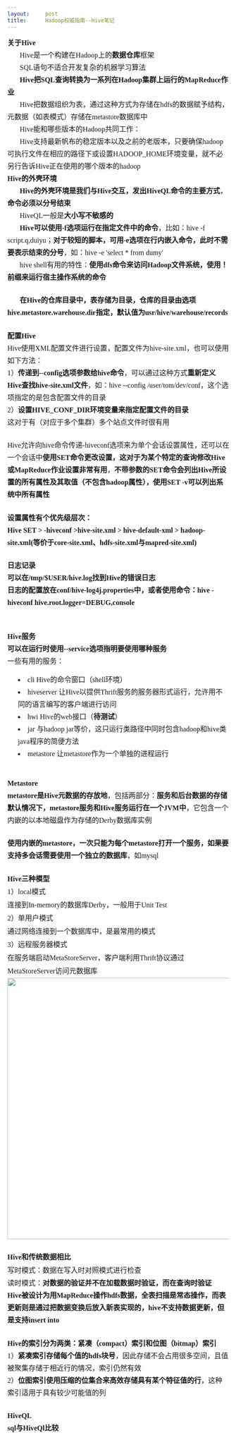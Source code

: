 ```yaml
---
layout:     post
title:      Hadoop权威指南--Hive笔记
---
```

<div id="article_content" class="article_content clearfix csdn-tracking-statistics" data-pid="blog" data-mod="popu_307" data-dsm="post">
								            <link rel="stylesheet" href="https://csdnimg.cn/release/phoenix/template/css/ck_htmledit_views-f76675cdea.css">
						<div class="htmledit_views" id="content_views">
                
<div style="line-height:1.75;font-size:14px;"><span style="font-size:16px;font-family:SimSun, STSong;"><strong>关于Hive</strong></span></div>
<div style="text-indent:28px;line-height:1.75;font-size:14px;">
<span style="font-size:16px;font-family:SimSun, STSong;">Hive是一个构建在Hadoop上的</span><span style="font-size:16px;font-family:SimSun, STSong;"><strong>数据仓库</strong></span><span style="font-size:16px;font-family:SimSun, STSong;">框架</span></div>
<div style="text-indent:28px;line-height:1.75;font-size:14px;">
<span style="font-size:16px;font-family:SimSun, STSong;">SQL语句不适合开发复杂的机器学习算法</span></div>
<div style="text-indent:28px;line-height:1.75;font-size:14px;">
<span style="font-size:16px;font-family:SimSun, STSong;"><strong>Hive把SQL查询转换为一系列在Hadoop集群上运行的MapReduce作业</strong></span></div>
<div style="text-indent:28px;line-height:1.75;font-size:14px;">
<span style="font-size:16px;font-family:SimSun, STSong;">Hive把数据组织为表，通过这种方式为存储在hdfs的数据赋予结构，元数据（如表模式）存储在metastore数据库中</span></div>
<div style="text-indent:28px;line-height:1.75;font-size:14px;">
<span style="font-size:16px;font-family:SimSun, STSong;">Hive能和哪些版本的Hadoop共同工作：</span></div>
<div style="text-indent:28px;line-height:1.75;font-size:14px;">
<span style="font-size:16px;font-family:SimSun, STSong;">Hive支持最新帆布的稳定版本以及之前的老版本，只要确保hadoop可执行文件在相应的路径下或设置HADOOP_HOME环境变量，就不必另行告诉Hive正在使用的哪个版本的hadoop</span></div>
<div style="line-height:1.75;font-size:14px;"><span style="font-size:16px;font-family:SimSun, STSong;"><strong>Hive的外壳环境</strong></span></div>
<div style="text-indent:28px;line-height:1.75;font-size:14px;">
<span style="font-size:16px;font-family:SimSun, STSong;"><strong>Hive的外壳环境是我们与Hive交互，发出HiveQL命令的主要方式</strong></span><span style="font-size:16px;font-family:SimSun, STSong;">，</span><span style="font-size:16px;font-family:SimSun, STSong;"><strong>命令必须以分号结束</strong></span></div>
<div style="text-indent:28px;line-height:1.75;font-size:14px;">
<span style="font-size:16px;font-family:SimSun, STSong;">HiveQL一般是</span><span style="font-size:16px;font-family:SimSun, STSong;"><strong>大小写不敏感的</strong></span></div>
<div style="text-indent:28px;line-height:1.75;font-size:14px;">
<span style="font-size:16px;font-family:SimSun, STSong;"><strong>Hive可以使用-f选项运行在指定文件中的命令</strong></span><span style="font-size:16px;font-family:SimSun, STSong;">，比如：hive -f script.q,duiyu；</span><span style="font-size:16px;font-family:SimSun, STSong;"><strong>对于较短的脚本，可用-e选项在行内嵌入命令，此时不需要表示结束的分号</strong></span><span style="font-size:16px;font-family:SimSun, STSong;">，如：hive
 -e 'select * from dumy'</span></div>
<div style="text-indent:28px;line-height:1.75;font-size:14px;">
<span style="font-size:16px;font-family:SimSun, STSong;">hive shell有用的特性：</span><span style="font-size:16px;font-family:SimSun, STSong;"><strong>使用dfs命令来访问Hadoop文件系统，使用！前缀来运行宿主操作系统的命令</strong></span></div>
<div style="line-height:1.75;font-size:14px;"><br></div>
<div style="text-indent:28px;line-height:1.75;font-size:14px;">
<span style="font-size:16px;font-family:SimSun, STSong;"><strong>在Hive的仓库目录中，表存储为目录，仓库的目录由选项hive.metastore.warehouse.dir指定，默认值为usr/hive/warehouse/records</strong></span></div>
<div style="line-height:1.75;font-size:14px;"><br></div>
<div style="line-height:1.75;font-size:14px;"><span style="font-size:16px;font-family:SimSun, STSong;"><strong>配置Hive</strong></span></div>
<div style="line-height:1.75;font-size:14px;"><span style="font-size:16px;font-family:SimSun, STSong;">Hive使用XML配置文件进行设置，配置文件为hive-site.xml，也可以使用如下方法：</span></div>
<div style="line-height:1.75;font-size:14px;"><span style="font-size:16px;font-family:SimSun, STSong;">1）</span><span style="font-size:16px;font-family:SimSun, STSong;"><strong>传递到--config选项参数给hive命令</strong></span><span style="font-size:16px;font-family:SimSun, STSong;">，可以通过这种方式</span><span style="font-size:16px;font-family:SimSun, STSong;"><strong>重新定义Hive查找hive-site.xml文件</strong></span><span style="font-size:16px;font-family:SimSun, STSong;">，如：hive
 --config /user/tom/dev/conf，这个选项指定的是包含配置文件的目录</span></div>
<div style="line-height:1.75;font-size:14px;"><span style="font-size:16px;font-family:SimSun, STSong;">2）</span><span style="font-size:16px;font-family:SimSun, STSong;"><strong>设置HIVE_CONF_DIR环境变量来指定配置文件的目录</strong></span></div>
<div style="line-height:1.75;font-size:14px;"><span style="font-size:16px;font-family:SimSun, STSong;">这对于有（对应于多个集群）多个站点文件时很有用</span></div>
<div style="line-height:1.75;font-size:14px;"><br></div>
<div style="line-height:1.75;font-size:14px;"><span style="font-size:16px;font-family:SimSun, STSong;">Hive允许向hive命令传递-hiveconf选项来为单个会话设置属性，还可以在一个会话中</span><span style="font-size:16px;font-family:SimSun, STSong;"><strong>使用SET命令更改设置，这对于为某个特定的查询修改Hive或MapReduce作业设置非常有用</strong></span><span style="font-size:16px;font-family:SimSun, STSong;">，</span><span style="font-size:16px;font-family:SimSun, STSong;"><strong>不带参数的SET命令会列出Hive所设置的所有属性及其取值（不包含hadoop属性），使用SET
 -v可以列出系统中所有属性</strong></span></div>
<div style="line-height:1.75;font-size:14px;"><br></div>
<div style="line-height:1.75;font-size:14px;"><span style="font-size:16px;font-family:SimSun, STSong;"><strong>设置属性有个优先级层次：</strong></span></div>
<div style="line-height:1.75;font-size:14px;"><span style="font-size:16px;font-family:SimSun, STSong;"><strong>Hive SET &gt; -hiveconf &gt;hive-site.xml &gt; hive-default-xml &gt; hadoop-site.xml(等价于core-site.xml、hdfs-site.xml与mapred-site.xml)</strong></span></div>
<div style="line-height:1.75;font-size:14px;"><br></div>
<div style="line-height:1.75;font-size:14px;"><span style="font-size:16px;font-family:SimSun, STSong;"><strong>日志记录</strong></span></div>
<div style="line-height:1.75;font-size:14px;"><span style="font-size:16px;font-family:SimSun, STSong;"><strong>可以在/tmp/$USER/hive.log找到Hive的错误日志</strong></span></div>
<div style="line-height:1.75;font-size:14px;"><span style="font-size:16px;font-family:SimSun, STSong;"><strong>日志的配置放在conf/hive-log4j.properties中，或者使用命令：hive -hiveconf hive.root.logger=DEBUG,console</strong></span></div>
<div style="line-height:1.75;font-size:14px;"><br></div>
<div style="line-height:1.75;font-size:14px;"><br></div>
<div style="line-height:1.75;font-size:14px;"><span style="font-size:16px;font-family:SimSun, STSong;"><strong>Hive服务</strong></span></div>
<div style="line-height:1.75;font-size:14px;"><span style="font-size:16px;font-family:SimSun, STSong;"><strong>可以在运行时使用--service选项指明要使用哪种服务</strong></span></div>
<div style="line-height:1.75;font-size:14px;"><span style="font-size:16px;font-family:SimSun, STSong;">一些有用的服务：</span></div>
<ul><li style="text-align:left;line-height:1.75;font-size:16px;list-style-position:inside;list-style-type:disc;font-family:SimSun, STSong;">
cli Hive的命令窗口（shell环境）</li><li style="text-align:left;line-height:1.75;font-size:16px;list-style-position:inside;list-style-type:disc;font-family:SimSun, STSong;">
hiveserver 让Hive以提供Thrift服务的服务器形式运行，允许用不同的语言编写的客户端进行访问</li><li style="text-align:left;line-height:1.75;font-size:16px;list-style-position:inside;list-style-type:disc;font-family:SimSun, STSong;">
hwi Hive的web接口（<span style="font-weight:bold;">待测试</span>）</li><li style="text-align:left;line-height:1.75;font-size:16px;list-style-position:inside;list-style-type:disc;font-family:SimSun, STSong;">
jar 与hadoop jar等价，这只运行类路径中同时包含hadoop和hive类java程序的简便方法</li><li style="text-align:left;line-height:1.75;font-size:16px;list-style-position:inside;list-style-type:disc;font-family:SimSun, STSong;">
metastore 让metastore作为一个单独的进程运行</li></ul><div style="line-height:1.75;font-size:14px;"><br></div>
<div style="line-height:1.75;font-size:14px;"><span style="font-size:16px;font-family:SimSun, STSong;"><strong>Metastore</strong></span></div>
<div style="line-height:1.75;font-size:14px;"><span style="font-size:16px;font-family:SimSun, STSong;"><strong>metastore是Hive元数据的存放地</strong></span><span style="font-size:16px;font-family:SimSun, STSong;">，包括两部分：</span><span style="font-size:16px;font-family:SimSun, STSong;"><strong>服务和后台数据的存储</strong></span></div>
<div style="line-height:1.75;font-size:14px;"><span style="font-size:16px;font-family:SimSun, STSong;"><strong>默认情况下，metastore服务和Hive服务运行在一个JVM中</strong></span><span style="font-size:16px;font-family:SimSun, STSong;">，它包含一个内嵌的以本地磁盘作为存储的Derby数据库实例</span></div>
<div style="line-height:1.75;font-size:14px;"><br></div>
<div style="line-height:1.75;font-size:14px;"><span style="font-size:16px;font-family:SimSun, STSong;"><strong>使用内嵌的metastore，一次只能为每个metastore打开一个服务，如果要支持多会话需要使用一个独立的数据库</strong></span><span style="font-size:16px;font-family:SimSun, STSong;">，如mysql</span></div>
<div style="line-height:1.75;font-size:14px;"><br></div>
<div style="line-height:1.75;font-size:14px;"><span style="font-size:16px;font-family:SimSun, STSong;"><strong>Hive三种模型</strong></span></div>
<div style="line-height:1.875;font-size:14px;"><span style="font-size:16px;font-family:SimSun, STSong;">1）local模式</span></div>
<div style="line-height:1.875;font-size:14px;"><span style="font-size:16px;font-family:SimSun, STSong;">连接到In-memory的数据库Derby，一般用于Unit Test</span></div>
<div style="line-height:1.875;font-size:14px;"><span style="font-size:16px;font-family:SimSun, STSong;">2）单用户模式</span></div>
<div style="line-height:1.875;font-size:14px;"><span style="font-size:16px;font-family:SimSun, STSong;">通过网络连接到一个数据库中，是最常用的模式</span></div>
<div style="line-height:1.875;font-size:14px;"><span style="font-size:16px;font-family:SimSun, STSong;">3）远程服务器模式</span></div>
<div style="line-height:1.875;font-size:14px;"><span style="font-size:16px;font-family:SimSun, STSong;">在服务端启动MetaStoreServer，客户端利用Thrift协议通过MetaStoreServer访问元数据库</span></div>
<div><img src="http://note.youdao.com/yws/res/2426/WEBRESOURCE668ce149b840cf10186f44cb64bb1b09" alt="" style="width:593.393px;"></div>
<div style="line-height:1.875;font-size:14px;"><br></div>
<div style="line-height:1.875;font-size:14px;"><span style="font-size:16px;font-family:SimSun, STSong;"><strong>Hive和传统数据相比</strong></span></div>
<div style="line-height:1.875;font-size:14px;"><span style="font-size:16px;font-family:SimSun, STSong;">写时模式：数据在写入时对照模式进行检查</span></div>
<div style="line-height:1.75;font-size:14px;"><span style="font-size:16px;font-family:SimSun, STSong;">读时模式：</span><span style="font-size:16px;font-family:SimSun, STSong;"><strong>对数据的验证并不在加载数据时验证，而在查询时验证</strong></span></div>
<div style="line-height:1.75;font-size:14px;"><span style="font-size:16px;font-family:SimSun, STSong;"><strong>Hive被设计为用MapReduce操作hdfs数据，全表扫描是常态操作，而表更新则是通过把数据变换后放入新表实现的，hive不支持数据更新，但是支持insert into</strong></span></div>
<div style="line-height:1.75;font-size:14px;"><br></div>
<div style="line-height:1.75;font-size:14px;"><span style="font-size:16px;font-family:SimSun, STSong;"><strong>Hive的索引分为两类：紧凑（compact）索引和位图（bitmap）索引</strong></span></div>
<div style="line-height:1.75;font-size:14px;"><span style="font-size:16px;font-family:SimSun, STSong;">1）</span><span style="font-size:16px;font-family:SimSun, STSong;"><strong>紧凑索引存储每个值的hdfs块号</strong></span><span style="font-size:16px;font-family:SimSun, STSong;">，因此存储不会占用很多空间，且值被聚集存储于相近行的情况，索引仍然有效</span></div>
<div style="line-height:1.75;font-size:14px;"><span style="font-size:16px;font-family:SimSun, STSong;">2）</span><span style="font-size:16px;font-family:SimSun, STSong;"><strong>位图索引使用压缩的位集合来高效存储具有某个特征值的行</strong></span><span style="font-size:16px;font-family:SimSun, STSong;">，这种索引适用于具有较少可能值的列</span></div>
<div style="line-height:1.75;font-size:14px;"><br></div>
<div style="line-height:1.75;font-size:14px;"><span style="font-size:16px;font-family:SimSun, STSong;"><strong>HiveQL</strong></span></div>
<div style="line-height:1.75;font-size:14px;"><span style="font-size:16px;font-family:SimSun, STSong;"><strong>sql与HiveQl比较</strong></span></div>
<div style="overflow:auto;">
<table style="border-collapse:collapse;table-layout:fixed;width:0px;"><colgroup><col style="width:112px;"><col style="width:316px;"><col style="width:411px;"></colgroup><tbody><tr><td style="font-size:14px;color:rgb(57,57,57);border:1px solid rgb(167,167,167);overflow:hidden;">
<div class="table-cell-line"><span style="font-family:'Microsoft YaHei', STXihei;color:rgb(0,0,0);background-color:transparent;">特性</span></div>
</td>
<td style="font-size:14px;color:rgb(57,57,57);border:1px solid rgb(167,167,167);overflow:hidden;">
<div class="table-cell-line"><span style="font-family:'Microsoft YaHei', STXihei;color:rgb(0,0,0);background-color:transparent;">sql</span></div>
</td>
<td style="font-size:14px;color:rgb(57,57,57);border:1px solid rgb(167,167,167);overflow:hidden;">
<div class="table-cell-line"><span style="font-family:'Microsoft YaHei', STXihei;color:rgb(0,0,0);background-color:transparent;">HiveQL</span></div>
</td>
</tr><tr><td style="font-size:14px;color:rgb(57,57,57);border:1px solid rgb(167,167,167);overflow:hidden;">
<div class="table-cell-line"><span style="font-family:'Microsoft YaHei', STXihei;color:rgb(0,0,0);background-color:transparent;">更新</span></div>
</td>
<td style="font-size:14px;color:rgb(57,57,57);border:1px solid rgb(167,167,167);overflow:hidden;">
<div class="table-cell-line"><span style="font-family:'Microsoft YaHei', STXihei;color:rgb(0,0,0);background-color:transparent;">insert update delete</span></div>
</td>
<td style="font-size:14px;color:rgb(57,57,57);border:1px solid rgb(167,167,167);overflow:hidden;">
<div class="table-cell-line"><span style="font-family:'Microsoft YaHei', STXihei;color:rgb(0,0,0);background-color:transparent;">insert</span></div>
</td>
</tr><tr><td style="font-size:14px;color:rgb(57,57,57);border:1px solid rgb(167,167,167);overflow:hidden;">
<div class="table-cell-line"><span style="font-family:'Microsoft YaHei', STXihei;color:rgb(0,0,0);background-color:transparent;">事务</span></div>
</td>
<td style="font-size:14px;color:rgb(57,57,57);border:1px solid rgb(167,167,167);overflow:hidden;">
<div class="table-cell-line"><span style="font-family:'Microsoft YaHei', STXihei;color:rgb(0,0,0);background-color:transparent;">支持</span></div>
</td>
<td style="font-size:14px;color:rgb(57,57,57);border:1px solid rgb(167,167,167);overflow:hidden;">
<div class="table-cell-line"><span style="font-family:'Microsoft YaHei', STXihei;color:rgb(0,0,0);background-color:transparent;">支持（表级和分区级）</span></div>
</td>
</tr><tr><td style="font-size:14px;color:rgb(57,57,57);border:1px solid rgb(167,167,167);overflow:hidden;">
<div class="table-cell-line"><span style="font-family:'Microsoft YaHei', STXihei;color:rgb(0,0,0);background-color:transparent;">索引</span></div>
</td>
<td style="font-size:14px;color:rgb(57,57,57);border:1px solid rgb(167,167,167);overflow:hidden;">
<div class="table-cell-line"><span style="font-family:'Microsoft YaHei', STXihei;color:rgb(0,0,0);background-color:transparent;">支持</span></div>
</td>
<td style="font-size:14px;color:rgb(57,57,57);border:1px solid rgb(167,167,167);overflow:hidden;">
<div class="table-cell-line"><span style="font-family:'Microsoft YaHei', STXihei;color:rgb(0,0,0);background-color:transparent;">支持</span></div>
</td>
</tr><tr><td style="font-size:14px;color:rgb(57,57,57);border:1px solid rgb(167,167,167);overflow:hidden;">
<div class="table-cell-line"><span style="font-family:'Microsoft YaHei', STXihei;color:rgb(0,0,0);background-color:transparent;">延迟</span></div>
</td>
<td style="font-size:14px;color:rgb(57,57,57);border:1px solid rgb(167,167,167);overflow:hidden;">
<div class="table-cell-line"><span style="font-family:'Microsoft YaHei', STXihei;color:rgb(0,0,0);background-color:transparent;">亚秒级</span></div>
</td>
<td style="font-size:14px;color:rgb(57,57,57);border:1px solid rgb(167,167,167);overflow:hidden;">
<div class="table-cell-line"><span style="font-family:'Microsoft YaHei', STXihei;color:rgb(0,0,0);background-color:transparent;">分钟级</span></div>
</td>
</tr><tr><td style="font-size:14px;color:rgb(57,57,57);border:1px solid rgb(167,167,167);overflow:hidden;">
<div class="table-cell-line"><span style="font-family:'Microsoft YaHei', STXihei;color:rgb(0,0,0);background-color:transparent;">数据类型</span></div>
</td>
<td style="font-size:14px;color:rgb(57,57,57);border:1px solid rgb(167,167,167);overflow:hidden;">
<div class="table-cell-line"><span style="font-family:'Microsoft YaHei', STXihei;color:rgb(0,0,0);background-color:transparent;">整数、浮点数、定点数、文本和二进制串，时间</span></div>
</td>
<td style="font-size:14px;color:rgb(57,57,57);border:1px solid rgb(167,167,167);overflow:hidden;">
<div class="table-cell-line"><span style="font-family:'Microsoft YaHei', STXihei;color:rgb(0,0,0);background-color:transparent;">整数，浮点数，布尔型，文本和二进制串，时间戳，数组，map，struct</span></div>
</td>
</tr><tr><td style="font-size:14px;color:rgb(57,57,57);border:1px solid rgb(167,167,167);overflow:hidden;">
<div class="table-cell-line"><span style="font-family:'Microsoft YaHei', STXihei;color:rgb(0,0,0);background-color:transparent;">函数</span></div>
</td>
<td style="font-size:14px;color:rgb(57,57,57);border:1px solid rgb(167,167,167);overflow:hidden;">
<div class="table-cell-line"><span style="font-family:'Microsoft YaHei', STXihei;color:rgb(0,0,0);background-color:transparent;">支持</span></div>
</td>
<td style="font-size:14px;color:rgb(57,57,57);border:1px solid rgb(167,167,167);overflow:hidden;">
<div class="table-cell-line"><span style="font-family:'Microsoft YaHei', STXihei;color:rgb(0,0,0);background-color:transparent;">支持</span></div>
</td>
</tr><tr><td style="font-size:14px;color:rgb(57,57,57);border:1px solid rgb(167,167,167);overflow:hidden;">
<div class="table-cell-line"><span style="font-family:'Microsoft YaHei', STXihei;color:rgb(0,0,0);background-color:transparent;">多表插入</span></div>
</td>
<td style="font-size:14px;color:rgb(57,57,57);border:1px solid rgb(167,167,167);overflow:hidden;">
<div class="table-cell-line"><span style="font-family:'Microsoft YaHei', STXihei;color:rgb(0,0,0);background-color:transparent;">不支持</span></div>
</td>
<td style="font-size:14px;color:rgb(57,57,57);border:1px solid rgb(167,167,167);overflow:hidden;">
<div class="table-cell-line"><span style="font-family:'Microsoft YaHei', STXihei;color:rgb(0,0,0);background-color:transparent;">支持</span></div>
</td>
</tr><tr><td style="font-size:14px;color:rgb(57,57,57);border:1px solid rgb(167,167,167);overflow:hidden;">
<div class="table-cell-line"><span style="font-family:'Microsoft YaHei', STXihei;color:rgb(0,0,0);background-color:transparent;">create table as select *</span></div>
</td>
<td style="font-size:14px;color:rgb(57,57,57);border:1px solid rgb(167,167,167);overflow:hidden;">
<div class="table-cell-line"><span style="font-family:'Microsoft YaHei', STXihei;color:rgb(0,0,0);background-color:transparent;">有些支持</span></div>
</td>
<td style="font-size:14px;color:rgb(57,57,57);border:1px solid rgb(167,167,167);overflow:hidden;">
<div class="table-cell-line"><span style="font-family:'Microsoft YaHei', STXihei;color:rgb(0,0,0);background-color:transparent;">支持</span></div>
</td>
</tr><tr><td style="font-size:14px;color:rgb(57,57,57);border:1px solid rgb(167,167,167);overflow:hidden;">
<div class="table-cell-line"><span style="font-family:'Microsoft YaHei', STXihei;color:rgb(0,0,0);background-color:transparent;">选择</span></div>
</td>
<td style="font-size:14px;color:rgb(57,57,57);border:1px solid rgb(167,167,167);overflow:hidden;">
<div class="table-cell-line"><span style="font-family:'Microsoft YaHei', STXihei;color:rgb(0,0,0);background-color:transparent;">SQL-92</span></div>
</td>
<td style="font-size:14px;color:rgb(57,57,57);border:1px solid rgb(167,167,167);overflow:hidden;">
<div class="table-cell-line"><span style="font-family:'Microsoft YaHei', STXihei;color:rgb(0,0,0);background-color:transparent;">FRom子句中只能有一个表或视图</span></div>
</td>
</tr><tr><td style="font-size:14px;color:rgb(57,57,57);border:1px solid rgb(167,167,167);overflow:hidden;">
<div class="table-cell-line"><span style="font-family:'Microsoft YaHei', STXihei;color:rgb(0,0,0);background-color:transparent;">连接</span></div>
</td>
<td style="font-size:14px;color:rgb(57,57,57);border:1px solid rgb(167,167,167);overflow:hidden;">
<div class="table-cell-line"><span style="font-family:'Microsoft YaHei', STXihei;color:rgb(0,0,0);background-color:transparent;">SQL-92</span></div>
</td>
<td style="font-size:14px;color:rgb(57,57,57);border:1px solid rgb(167,167,167);overflow:hidden;">
<div class="table-cell-line"><span style="font-family:'Microsoft YaHei', STXihei;color:rgb(0,0,0);background-color:transparent;">内连接，外链接，半连接，映射连接</span></div>
</td>
</tr><tr><td style="font-size:14px;color:rgb(57,57,57);border:1px solid rgb(167,167,167);overflow:hidden;">
<div class="table-cell-line"><span style="font-family:'Microsoft YaHei', STXihei;color:rgb(0,0,0);background-color:transparent;">子查询</span></div>
</td>
<td style="font-size:14px;color:rgb(57,57,57);border:1px solid rgb(167,167,167);overflow:hidden;">
<div class="table-cell-line"><span style="font-family:'Microsoft YaHei', STXihei;color:rgb(0,0,0);background-color:transparent;">任何子句</span></div>
</td>
<td style="font-size:14px;color:rgb(57,57,57);border:1px solid rgb(167,167,167);overflow:hidden;">
<div class="table-cell-line"><span style="font-family:'Microsoft YaHei', STXihei;color:rgb(0,0,0);background-color:transparent;">只能在FROM子句中</span></div>
</td>
</tr><tr><td style="font-size:14px;color:rgb(57,57,57);border:1px solid rgb(167,167,167);overflow:hidden;">
<div class="table-cell-line"><span style="font-family:'Microsoft YaHei', STXihei;color:rgb(0,0,0);background-color:transparent;">视图</span></div>
</td>
<td style="font-size:14px;color:rgb(57,57,57);border:1px solid rgb(167,167,167);overflow:hidden;">
<div class="table-cell-line"><span style="font-family:'Microsoft YaHei', STXihei;color:rgb(0,0,0);background-color:transparent;">可更新</span></div>
</td>
<td style="font-size:14px;color:rgb(57,57,57);border:1px solid rgb(167,167,167);overflow:hidden;">
<div class="table-cell-line"><span style="font-family:'Microsoft YaHei', STXihei;color:rgb(0,0,0);background-color:transparent;">只读</span></div>
</td>
</tr><tr><td colspan="1" rowspan="2" style="font-size:14px;color:rgb(57,57,57);border:1px solid rgb(167,167,167);overflow:hidden;">
<div class="table-cell-line"><span style="font-family:'Microsoft YaHei', STXihei;color:rgb(0,0,0);background-color:transparent;">扩展点</span></div>
</td>
<td style="font-size:14px;color:rgb(57,57,57);border:1px solid rgb(167,167,167);overflow:hidden;">
<div class="table-cell-line"><span style="font-family:'Microsoft YaHei', STXihei;color:rgb(0,0,0);background-color:transparent;">用户定义函数</span></div>
</td>
<td style="font-size:14px;color:rgb(57,57,57);border:1px solid rgb(167,167,167);overflow:hidden;">
<div class="table-cell-line"><span style="font-family:'Microsoft YaHei', STXihei;color:rgb(0,0,0);background-color:transparent;">用户定义函数</span></div>
</td>
</tr><tr><td style="font-size:14px;color:rgb(57,57,57);border:1px solid rgb(167,167,167);overflow:hidden;">
<div class="table-cell-line"><span style="font-family:'Microsoft YaHei', STXihei;color:rgb(0,0,0);background-color:transparent;">存储过程</span></div>
</td>
<td style="font-size:14px;color:rgb(57,57,57);border:1px solid rgb(167,167,167);overflow:hidden;">
<div class="table-cell-line"><span style="font-family:'Microsoft YaHei', STXihei;color:rgb(0,0,0);background-color:transparent;">MapReduce脚本</span></div>
</td>
</tr></tbody></table></div>
<div style="line-height:1.75;font-size:14px;"><br></div>
<div style="line-height:1.75;font-size:14px;"><span style="font-size:16px;font-family:SimSun, STSong;">数据类型：</span></div>
<div style="line-height:1.75;font-size:14px;"><span style="font-size:16px;font-family:SimSun, STSong;">简单类型：</span></div>
<div style="line-height:1.75;font-size:14px;"><span style="font-size:16px;font-family:SimSun, STSong;"><strong>tinyint，smallint，int，bigint</strong></span><span style="font-size:16px;font-family:SimSun, STSong;">，</span><span style="font-size:16px;font-family:SimSun, STSong;"><strong>float，double</strong></span><span style="font-size:16px;font-family:SimSun, STSong;">，</span><span style="font-size:16px;font-family:SimSun, STSong;"><strong>boolean，string，binary，timestamp</strong></span></div>
<div style="line-height:1.75;font-size:14px;"><span style="font-size:16px;font-family:SimSun, STSong;">复杂类型：</span></div>
<div style="line-height:1.75;font-size:14px;"><span style="font-size:16px;font-family:SimSun, STSong;"><strong>array、map、struct</strong></span></div>
<div style="line-height:1.75;font-size:14px;"><br></div>
<div style="line-height:1.75;font-size:14px;"><span style="font-size:16px;font-family:SimSun, STSong;">Hive的内置函数：数学与统计函数，字符串函数，日期函数，条件函数，聚集函数，处理XML和JSON函数</span></div>
<div style="line-height:1.75;font-size:14px;"><span style="font-size:16px;font-family:SimSun, STSong;"><strong>查询函数列表命令：show functions</strong></span></div>
<div style="line-height:1.75;font-size:14px;"><span style="font-size:16px;font-family:SimSun, STSong;">要</span><span style="font-size:16px;font-family:SimSun, STSong;"><strong>了解某个特定函数的使用帮助，可以使用describe命令</strong></span><span style="font-size:16px;font-family:SimSun, STSong;">：</span><span style="font-size:16px;font-family:SimSun, STSong;"><strong>describe
 function lengt</strong></span><span style="font-size:16px;font-family:SimSun, STSong;">h;</span></div>
<div style="line-height:1.75;font-size:14px;"><br></div>
<div style="line-height:1.75;font-size:14px;"><span style="font-size:16px;font-family:SimSun, STSong;"><strong>类型转换：Hive进行隐式类型转换，不会进行反向转换，除非用cast（）操作</strong></span></div>
<div style="line-height:1.75;font-size:14px;"><span style="font-size:16px;font-family:SimSun, STSong;"><strong>隐式类型转换规则</strong></span><span style="font-size:16px;font-family:SimSun, STSong;">：</span></div>
<div style="line-height:1.75;font-size:14px;"><span style="font-size:16px;font-family:SimSun, STSong;">1）</span><span style="font-size:16px;font-family:SimSun, STSong;"><strong>所有整形可以转换为范围更广的类型</strong></span></div>
<div style="line-height:1.75;font-size:14px;"><span style="font-size:16px;font-family:SimSun, STSong;">2）</span><span style="font-size:16px;font-family:SimSun, STSong;"><strong>所有整数类型，float和string类型都能隐式转换double类型；</strong></span></div>
<div style="line-height:1.75;font-size:14px;"><span style="font-size:16px;font-family:SimSun, STSong;">3）</span><span style="font-size:16px;font-family:SimSun, STSong;"><strong>tinyint，smallint，int都可以转换为float类型</strong></span></div>
<div style="line-height:1.75;font-size:14px;"><span style="font-size:16px;font-family:SimSun, STSong;">4）</span><span style="font-size:16px;font-family:SimSun, STSong;"><strong>Boolean类型不能转换为任何类型，timestamp可以隐式转换为string类型</strong></span></div>
<div style="line-height:1.75;font-size:14px;"><br></div>
<div style="line-height:1.75;font-size:14px;"><span style="font-size:16px;font-family:SimSun, STSong;"><strong>表（托管表和外部表）</strong></span></div>
<div style="line-height:1.75;font-size:14px;"><span style="font-size:16px;font-family:SimSun, STSong;"><strong>Hive的表在逻辑上由存储的数据和元数据组成</strong></span><span style="font-size:16px;font-family:SimSun, STSong;">，</span><span style="font-size:16px;font-family:SimSun, STSong;"><strong>数据存储在hdfs上，元数据放在关系型数据库中</strong></span></div>
<div style="line-height:1.75;font-size:14px;"><span style="font-size:16px;font-family:SimSun, STSong;"><strong>加载操作就是文件的移动或文件的重命名</strong></span><span style="font-size:16px;font-family:SimSun, STSong;">，因此他的速度很快，</span><span style="font-size:16px;font-family:SimSun, STSong;"><strong>Hive不检查表目录中的文件是否符合表所声明的模式，我们通常通过查询为缺失字段返回的空值null才知道存在不匹配的行</strong></span></div>
<div style="line-height:1.75;font-size:14px;"><br></div>
<div style="line-height:1.75;font-size:14px;"><br></div>
<div style="line-height:1.75;font-size:14px;"><span style="font-size:16px;font-family:SimSun, STSong;"><strong>外部表使用关键字external声明</strong></span><span style="font-size:16px;font-family:SimSun, STSong;">，</span><span style="font-size:16px;font-family:SimSun, STSong;"><strong>Hive不会将文件移到自己得仓库目录</strong></span><span style="font-size:16px;font-family:SimSun, STSong;">，</span><span style="font-size:16px;font-family:SimSun, STSong;"><strong>在定义时也不检查这个外部表的位置是否存在</strong></span></div>
<div style="line-height:1.75;font-size:14px;"><span style="font-size:16px;font-family:SimSun, STSong;">如何选择使用哪种表：</span></div>
<div style="line-height:1.75;font-size:14px;"><span style="font-size:16px;font-family:SimSun, STSong;"><strong>如果所有的处理都由Hive完成，应该使用托管表</strong></span><span style="font-size:16px;font-family:SimSun, STSong;">；</span><span style="font-size:16px;font-family:SimSun, STSong;"><strong>如果要用hive和其他工具来共同处理同一个数据集，则应该使用外部表</strong></span></div>
<div style="line-height:1.75;font-size:14px;"><span style="font-size:16px;font-family:SimSun, STSong;">普通的用法：</span><span style="font-size:16px;font-family:SimSun, STSong;"><strong>把存储在hdfs（由其他进程创建）的初始数据集用作外部表进行使用，然后用hive的变换功能把数据移到托管的hive表</strong></span></div>
<div style="line-height:1.75;font-size:14px;"><br></div>
<div style="line-height:1.75;font-size:14px;"><span style="font-size:16px;font-family:SimSun, STSong;"><strong>分区（partition）</strong></span></div>
<div style="line-height:1.75;font-size:14px;"><span style="font-size:16px;font-family:SimSun, STSong;">Hive把表组织成分区，是一种</span><span style="font-size:16px;font-family:SimSun, STSong;"><strong>根据分区列的值对表进行粗略划分的机制，使用分区可以加快数据分片的查询速度</strong></span></div>
<div style="line-height:1.75;font-size:14px;"><span style="font-size:16px;font-family:SimSun, STSong;">使用分区并不会影响大范围查询的执行：我们仍然可以查询跨多个分区的整个数据集</span></div>
<div style="line-height:1.75;font-size:14px;"><br></div>
<div style="line-height:1.75;font-size:14px;"><span style="font-size:16px;font-family:SimSun, STSong;"><strong>分区是在创建表的时候使用partitioned by子句定义的，partitioned by子句中定义的列是表中正式的列，成为分区列，但是数据文件并不包含这些列的值，因为它们源于目录</strong></span></div>
<div style="line-height:1.75;font-size:14px;"><br></div>
<div style="line-height:1.75;font-size:14px;"><span style="font-size:16px;font-family:SimSun, STSong;"><strong>加载数据到分区表时，要显示的指定分区值</strong></span></div>
<div style="line-height:1.75;font-size:14px;"><span style="font-size:16px;font-family:SimSun, STSong;">在文件系统级别，</span><span style="font-size:16px;font-family:SimSun, STSong;"><strong>分区只是表目录下嵌套的子目录</strong></span></div>
<div style="line-height:1.75;font-size:14px;"><span style="font-size:16px;font-family:SimSun, STSong;">使用</span><span style="font-size:16px;font-family:SimSun, STSong;"><strong>show partitions tableName;命令可以查看tableName的分区</strong></span></div>
<div style="line-height:1.75;font-size:14px;"><br></div>
<div style="line-height:1.75;font-size:14px;"><span style="font-size:16px;font-family:SimSun, STSong;"><strong>桶（bucket）</strong></span></div>
<div style="line-height:1.75;font-size:14px;"><span style="font-size:16px;font-family:SimSun, STSong;">把表（分区）组织成桶的理由：</span></div>
<div style="line-height:1.75;font-size:14px;"><span style="font-size:16px;font-family:SimSun, STSong;">1）</span><span style="font-size:16px;font-family:SimSun, STSong;"><strong>获得更高的处理效率。桶为表加上了额外结构</strong></span><span style="font-size:16px;font-family:SimSun, STSong;">，具体而言，</span><span style="font-size:16px;font-family:SimSun, STSong;"><strong>连接两个在相同列上划分了桶的表，可以使用map端连接（map-site
 join）高效实现</strong></span></div>
<div style="line-height:1.75;font-size:14px;"><span style="font-size:16px;font-family:SimSun, STSong;">2）使取样更高效</span></div>
<div style="line-height:1.75;font-size:14px;"><span style="font-size:16px;font-family:SimSun, STSong;"><strong>使用cluster by子句来指定划分桶所用的列和桶的个数</strong></span></div>
<div style="line-height:1.75;font-size:14px;"><br></div>
<div style="line-height:1.75;font-size:14px;"><span style="font-size:16px;font-family:SimSun, STSong;">对于</span><span style="font-size:16px;font-family:SimSun, STSong;color:rgb(255,0,0);">map端连接连接，</span><span style="font-size:16px;font-family:SimSun, STSong;">首先</span><span style="font-size:16px;font-family:SimSun, STSong;"><strong>两个表以相同的方式划分桶</strong></span><span style="font-size:16px;font-family:SimSun, STSong;">，其次是</span><span style="font-size:16px;font-family:SimSun, STSong;"><strong>两个表桶的个数是倍数关系或相同</strong></span></div>
<div style="line-height:1.75;font-size:14px;"><br></div>
<div style="line-height:1.75;font-size:14px;"><span style="font-size:16px;font-family:SimSun, STSong;">把Hive外生成的表加载到划分成桶的表中，则可以保证表中的数据已经划分成桶</span></div>
<div style="line-height:1.75;font-size:14px;"><br></div>
<div style="line-height:1.75;font-size:14px;"><span style="font-size:16px;font-family:SimSun, STSong;">要</span><span style="font-size:16px;font-family:SimSun, STSong;"><strong>想分成桶的表中填充数据，需要将hive.enforce.bucketing属性设置为true</strong></span></div>
<div style="line-height:1.75;font-size:14px;"><br></div>
<div style="line-height:1.75;font-size:14px;"><span style="font-size:16px;font-family:SimSun, STSong;">物理上每个桶就是表（或分区）目录里的一个文件，事实上桶对应于MapReduce的输出文件分区：一个作业产生的桶和reduce任务个数相同</span></div>
<div style="line-height:1.75;font-size:14px;"><br></div>
<div style="line-height:1.75;font-size:14px;"><span style="font-size:16px;font-family:SimSun, STSong;"><strong>存储格式：</strong></span></div>
<div style="line-height:1.75;font-size:14px;"><span style="font-size:16px;font-family:SimSun, STSong;">Hive从两个维度对表的存储进行管理，</span><span style="font-size:16px;font-family:SimSun, STSong;"><strong>行格式和文件格式</strong></span></div>
<div style="line-height:1.75;font-size:14px;"><span style="font-size:16px;font-family:SimSun, STSong;"><strong>行格式的定义使用SerDe定义，Serde是序列化和反序列化的工具</strong></span></div>
<div style="line-height:1.75;font-size:14px;"><span style="font-size:16px;font-family:SimSun, STSong;">默认的存储格式：分隔的文本</span></div>
<div style="line-height:1.75;font-size:14px;"><span style="font-size:16px;font-family:SimSun, STSong;">默认的行内分隔符是ASCII集合中的Control-A，集合元素默认的分隔符是Control-B，默认的map分隔符是Control-C</span></div>
<div style="line-height:1.75;font-size:14px;"><span style="font-size:16px;font-family:SimSun, STSong;">如果不确认Hive使用哪个字符作为某个嵌套结构的分隔符，可以使用如下命令：</span></div>
<div style="line-height:1.75;font-size:14px;"><span style="font-size:16px;font-family:SimSun, STSong;">create table nested as select array(array(1,2),array(3,4)) from dummy</span></div>
<div style="line-height:1.75;font-size:14px;"><br></div>
<div style="line-height:1.75;font-size:14px;"><span style="font-size:16px;font-family:SimSun, STSong;"><strong>二进制的存储格式</strong></span><span style="font-size:16px;font-family:SimSun, STSong;">：顺序文件、Avro数据文件，RCFile</span></div>
<div style="line-height:1.75;font-size:14px;"><span style="font-size:16px;font-family:SimSun, STSong;"><strong>Hadoop的</strong></span><span style="font-size:16px;font-family:SimSun, STSong;color:rgb(255,0,0);"><strong>顺序文件</strong></span><span style="font-size:16px;font-family:SimSun, STSong;"><strong>格式是一种针对顺序和记录（键值对）的通用二进制格式，使用stored
 as sequencefile</strong></span></div>
<div style="line-height:1.75;font-size:14px;"><br></div>
<div style="line-height:1.75;font-size:14px;"><span style="font-size:16px;font-family:SimSun, STSong;"><strong>使用顺序文件的一个主要优点就是它们支持可分割的压缩</strong></span><span style="font-size:16px;font-family:SimSun, STSong;">，如果你有一系列在Hive外产生的序列文件，则无需额外设置，Hive能读取它们</span></div>
<div style="line-height:1.75;font-size:14px;"><br></div>
<div style="line-height:1.75;font-size:14px;"><span style="font-size:16px;font-family:SimSun, STSong;">如果你想</span><span style="font-size:16px;font-family:SimSun, STSong;"><strong>用压缩顺序文件来存储Hive产生的表</strong></span><span style="font-size:16px;font-family:SimSun, STSong;">，需要设置几个相应的属性来使用压缩</span></div>
<div style="line-height:1.75;font-size:14px;"><span style="font-size:16px;font-family:SimSun, STSong;">hive.exec.compress.output=true;</span></div>
<div style="line-height:1.75;font-size:14px;"><span style="font-size:16px;font-family:SimSun, STSong;">mapred.output.compress=true;</span></div>
<div style="line-height:1.75;font-size:14px;"><span style="font-size:16px;font-family:SimSun, STSong;">mared.output.compression.codec=org.apache.hadoop.io.compress.GzipCodec</span></div>
<div style="line-height:1.75;font-size:14px;"><br></div>
<div style="line-height:1.75;font-size:14px;"><span style="font-size:16px;font-family:SimSun, STSong;"><strong>RCFile表示按列记录文件</strong></span><span style="font-size:16px;font-family:SimSun, STSong;">，</span><span style="font-size:16px;font-family:SimSun, STSong;"><strong>面向列的存储布局方式可以使一个查询跳过那些不必访问的列，对于那些只访问表中小部分行的查询比较有效</strong></span><span style="font-size:16px;font-family:SimSun, STSong;">；</span><span style="font-size:16px;font-family:SimSun, STSong;"><strong>面向行的存储格式适合同时处理一行中很多列的情况</strong></span><span style="font-size:16px;font-family:SimSun, STSong;">。如果空间足够，可以使用create
 table as select子句复制一个表，创建它的另一种存储格式，从而直观的比较负载两种存储格式在性能的差异</span></div>
<div style="line-height:1.75;font-size:14px;"><br></div>
<div style="line-height:1.75;font-size:14px;"><br></div>
<div style="line-height:1.75;font-size:14px;"><span style="font-size:16px;font-family:SimSun, STSong;"><strong>表的创建</strong></span></div>
<div style="line-height:1.75;font-size:14px;"><span style="font-size:16px;font-family:SimSun, STSong;">– CREATE [EXTERNAL] TABLE [IF NOT EXISTS] [db_name.]table_name
</span></div>
<div style="line-height:1.875;font-size:14px;"><span style="font-size:16px;font-family:SimSun, STSong;">– [(col_name data_type [COMMENT col_comment], ...)]
</span></div>
<div style="line-height:1.875;font-size:14px;"><span style="font-size:16px;font-family:SimSun, STSong;">– [COMMENT table_comment]
</span></div>
<div style="line-height:1.875;font-size:14px;"><span style="font-size:16px;font-family:SimSun, STSong;">– [PARTITIONED BY (col_name data_type [COMMENT col_comment], ...)]
</span></div>
<div style="line-height:1.875;font-size:14px;"><span style="font-size:16px;font-family:SimSun, STSong;">– [CLUSTERED BY (col_name, col_name, ...) [SORTED BY (col_name [ASC|DESC], ...)] INTO num_buckets BUCKETS]
</span></div>
<div style="line-height:1.875;font-size:14px;"><span style="font-size:16px;font-family:SimSun, STSong;">– [SKEWED BY (col_name, col_name, ...) ON ([(col_value, col_value, ...), ...|col_value, col_value, ...]) (Note: only available starting
 with 0.10.0)] </span></div>
<div style="line-height:1.875;font-size:14px;"><span style="font-size:16px;font-family:SimSun, STSong;">– [ [ROW FORMAT row_format] [STORED AS file_format]
</span></div>
<div style="line-height:1.875;font-size:14px;"><span style="font-size:16px;font-family:SimSun, STSong;">– | STORED BY 'storage.handler.class.name' [WITH SERDEPROPERTIES (...)] (Note: only available starting with 0.6.0) ]
</span></div>
<div style="line-height:1.875;font-size:14px;"><span style="font-size:16px;font-family:SimSun, STSong;">– [LOCATION hdfs_path]
</span></div>
<div style="line-height:1.875;font-size:14px;"><span style="font-size:16px;font-family:SimSun, STSong;">– [TBLPROPERTIES (property_name=property_value, ...)] (Note: only available starting with 0.6.0)
</span></div>
<div style="line-height:1.875;font-size:14px;"><span style="font-size:16px;font-family:SimSun, STSong;">– [AS select_statement] (Note: this feature is only available starting with 0.5.0, and is not supported when creating external tables.)</span></div>
<div style="line-height:1.875;font-size:14px;"><br></div>
<div style="line-height:1.75;font-size:14px;"><br></div>
<div style="line-height:1.75;font-size:14px;"><span style="font-size:16px;font-family:SimSun, STSong;">示例：</span></div>
<div style="line-height:1.75;font-size:14px;"><span style="font-size:16px;font-family:SimSun, STSong;">create table stations (user string,nameint)</span></div>
<div style="line-height:1.75;font-size:14px;"><span style="font-size:16px;font-family:SimSun, STSong;">row format serde 'org.apache.hadoop.contrib.serde2.RegexSerde'</span></div>
<div style="line-height:1.75;font-size:14px;"><span style="font-size:16px;font-family:SimSun, STSong;">with serdeproperties( 'input.regex'='(\\d{6}) (\\d{5}) (.{29}) .*');</span></div>
<div style="line-height:1.75;font-size:14px;"><span style="font-size:16px;font-family:SimSun, STSong;">上面示例中用serde关键字和实现serde的java类完整类名来指定哪个SerDe，SerDe可以使用with SerdeProperties子句来设置额外的属性。</span></div>
<div style="line-height:1.75;font-size:14px;"><br></div>
<div style="line-height:1.75;font-size:14px;"><span style="font-size:16px;font-family:SimSun, STSong;"><strong>导入数据</strong></span></div>
<div style="line-height:1.75;font-size:14px;"><span style="font-size:16px;font-family:SimSun, STSong;">1。load data [local] inpath 'path' into table table_name
</span></div>
<div style="line-height:1.75;font-size:14px;"><span style="font-size:16px;font-family:SimSun, STSong;">2.</span></div>
<div style="line-height:1.75;font-size:14px;"><span style="font-size:16px;font-family:SimSun, STSong;">单表插入：insert into(overwrite) table_name select * from table_name2</span></div>
<div style="line-height:1.75;font-size:14px;"><span style="font-size:16px;font-family:SimSun, STSong;">多表插入：from source
</span></div>
<div style="text-indent:84px;line-height:1.75;font-size:14px;">
<span style="font-size:16px;font-family:SimSun, STSong;">insert into target_table_name1</span></div>
<div style="text-indent:84px;line-height:1.75;font-size:14px;">
<span style="font-size:16px;font-family:SimSun, STSong;">select * group by ... </span>
</div>
<div style="text-indent:84px;line-height:1.75;font-size:14px;">
<span style="font-size:16px;font-family:SimSun, STSong;">insert into target_table_name2</span></div>
<div style="text-indent:84px;line-height:1.75;font-size:14px;">
<span style="font-size:16px;font-family:SimSun, STSong;">select * group by ... </span>
</div>
<div style="text-indent:84px;line-height:1.75;font-size:14px;">
<span style="font-size:16px;font-family:SimSun, STSong;">... ...</span></div>
<div style="text-indent:84px;line-height:1.75;font-size:14px;">
<span style="font-size:16px;font-family:SimSun, STSong;">insert into target_table_namen</span></div>
<div style="text-indent:84px;line-height:1.75;font-size:14px;">
<span style="font-size:16px;font-family:SimSun, STSong;">select * group by ... </span>
</div>
<div style="line-height:1.75;font-size:14px;"><span style="font-size:16px;font-family:SimSun, STSong;">3.create table ... as select * from table_name</span></div>
<div style="line-height:1.75;font-size:14px;"><br></div>
<div style="line-height:1.75;font-size:14px;"><span style="font-size:16px;font-family:SimSun, STSong;"><strong>表的修改</strong></span><span style="font-size:16px;font-family:SimSun, STSong;">：</span></div>
<div style="line-height:1.75;font-size:14px;"><span style="font-size:16px;font-family:SimSun, STSong;">重命名：alter table source rename to target</span></div>
<div style="line-height:1.75;font-size:14px;"><span style="font-size:16px;font-family:SimSun, STSong;">添加列：alter table target add columns （col string）</span></div>
<div style="line-height:1.75;font-size:14px;"><span style="font-size:16px;font-family:SimSun, STSong;">注：</span><span style="font-size:16px;font-family:SimSun, STSong;"><strong>Hive不允许更新已有的记录，常用的做法是常见一个定义新列的新表，然后使用select语句把数据填充进去</strong></span></div>
<div style="line-height:1.75;font-size:14px;"><br></div>
<div style="line-height:1.75;font-size:14px;"><span style="font-size:16px;font-family:SimSun, STSong;"><strong>表的删除：</strong></span></div>
<div style="line-height:1.75;font-size:14px;"><span style="font-size:16px;font-family:SimSun, STSong;">drop table tablename；</span></div>
<div style="line-height:1.75;font-size:14px;"><span style="font-size:16px;font-family:SimSun, STSong;">如果要删除数据，保留表的定义（如mysql的delete或truncate），删除数据文件即可</span></div>
<div style="line-height:1.75;font-size:14px;"><span style="font-size:16px;font-family:SimSun, STSong;">如果该表为托管表，则它的数据和元数据都会删除；对于外部表而言，Hive不会碰数据，只删除元数据</span></div>
<div style="line-height:1.75;font-size:14px;"><br></div>
<div style="line-height:1.75;font-size:14px;"><br></div>
<div style="line-height:1.75;font-size:14px;"><span style="font-size:16px;font-family:SimSun, STSong;"><strong>MapReduce脚本：</strong></span></div>
<div style="line-height:1.75;font-size:14px;"><span style="font-size:16px;font-family:SimSun, STSong;"><strong>使用transform、map和reduce子句可以在hive中调用外部脚本</strong></span></div>
<div style="line-height:1.75;font-size:14px;"><span style="font-size:16px;font-family:SimSun, STSong;">示例：</span></div>
<div style="line-height:1.75;font-size:14px;"><span style="font-size:16px;font-family:SimSun, STSong;">1）使用Python脚本</span></div>
<div style="line-height:1.75;font-size:14px;"><span style="font-size:16px;font-family:SimSun, STSong;">add file /root/is_good_quality.py</span></div>
<div style="line-height:1.75;font-size:14px;"><span style="font-size:16px;font-family:SimSun, STSong;">from record2 select transform(col1,col2) using 'is_good_quality.py' as year,temperture</span></div>
<div style="line-height:1.75;font-size:14px;"><br></div>
<div style="line-height:1.75;font-size:14px;"><span style="font-size:16px;font-family:SimSun, STSong;"><strong>连接：</strong></span></div>
<div style="line-height:1.75;font-size:14px;"><span style="font-size:16px;font-family:SimSun, STSong;">1）内连接</span></div>
<div style="line-height:1.75;font-size:14px;"><span style="font-size:16px;font-family:SimSun, STSong;">QL示例：</span></div>
<div style="line-height:1.75;font-size:14px;"><span style="font-size:16px;font-family:SimSun, STSong;">select sales.*,things.* from sales join things on (sales.id = things.id)</span></div>
<div style="line-height:1.75;font-size:14px;"><span style="font-size:16px;font-family:SimSun, STSong;"><strong>Hive只支持等值连接，意味着连接谓词中只能使用等号，不能在where子句中指定连接条件</strong></span></div>
<div style="line-height:1.75;font-size:14px;"><span style="font-size:16px;font-family:SimSun, STSong;">在Hive中可以在连接谓词中使用and关键字分隔一系列表达式连接多个列</span></div>
<div style="line-height:1.75;font-size:14px;"><span style="font-size:16px;font-family:SimSun, STSong;"><strong>单个连接使用一个MapReduce作业实现，如果多个连接的连接条件使用了相同的列，那么平均每个连接可以用少于一个MapReduce作业来实现，在查询前可以使用explain关键字来查看Hive将为某个查询使用多少个MapReduce作业</strong></span><span style="font-size:16px;font-family:SimSun, STSong;">，如果要查询更详细的信息，可以在查询前使用explain
 extend </span></div>
<div style="line-height:1.75;font-size:14px;"><span style="font-size:16px;font-family:SimSun, STSong;">2）外连接（左外连接、右外连接、全连接）</span></div>
<div style="line-height:1.75;font-size:14px;"><span style="font-size:16px;font-family:SimSun, STSong;">left outer join 和right outer join和full outer join子句实现左外连接、右外连接、全连接</span></div>
<div style="line-height:1.75;font-size:14px;"><span style="font-size:16px;font-family:SimSun, STSong;">3）半连接</span></div>
<div style="line-height:1.75;font-size:14px;"><span style="font-size:16px;font-family:SimSun, STSong;"><strong>Hive并不支持In子查询，但可以用left semi join来达到相同的效果</strong></span></div>
<div style="line-height:1.75;font-size:14px;"><span style="font-size:16px;font-family:SimSun, STSong;">示例：select * from things left semi join sales on (sales.id=things.id)</span></div>
<div style="line-height:1.75;font-size:14px;"><span style="font-size:16px;font-family:SimSun, STSong;">等价于select * from things where things.id in(select id from sales)</span></div>
<div style="line-height:1.75;font-size:14px;"><span style="font-size:16px;font-family:SimSun, STSong;"><strong>写left semi join查询时必须遵循一个限制：右表（sales）只能在on子句中出现，不能在select中引用右表</strong></span></div>
<div style="line-height:1.75;font-size:14px;"><span style="font-size:16px;font-family:SimSun, STSong;">4）map连接</span></div>
<div style="line-height:1.75;font-size:14px;"><span style="font-size:16px;font-family:SimSun, STSong;">如果有一个连接表小到足以放入内存，Hive就可以把较小的表放入每个mapper的内存来指定操作，如果要使用map连接，需要在sql中使用C语言风格的注释，以给出提示：select /* mapjoin(things) */ sales.*,things.* from
 sales join things on (sales.id=things.id)</span></div>
<div style="line-height:1.75;font-size:14px;"><br></div>
<div style="line-height:1.75;font-size:14px;"><span style="font-size:16px;font-family:SimSun, STSong;"><strong>子查询</strong></span></div>
<div style="line-height:1.75;font-size:14px;"><span style="font-size:16px;font-family:SimSun, STSong;">Hive对子查询的支持很有限，它</span><span style="font-size:16px;font-family:SimSun, STSong;"><strong>只允许子查询出现在select语句中的FRom子句中</strong></span></div>
<div style="line-height:1.75;font-size:14px;"><span style="font-size:16px;font-family:SimSun, STSong;">示例：</span></div>
<div style="line-height:1.75;font-size:14px;"><span style="font-size:16px;font-family:SimSun, STSong;">select station,year, avg(max_temperture)</span></div>
<div style="line-height:1.75;font-size:14px;"><span style="font-size:16px;font-family:SimSun, STSong;">from (select station,year,max(temperture) max_temperture from records) mt group by station,year</span></div>
<div style="line-height:1.75;font-size:14px;"><br></div>
<div style="line-height:1.75;font-size:14px;"><span style="font-size:16px;font-family:SimSun, STSong;"><strong>视图</strong></span></div>
<div style="line-height:1.75;font-size:14px;"><span style="font-size:16px;font-family:SimSun, STSong;">使用create view as select ...语句创建视图，</span></div>
<div style="line-height:1.75;font-size:14px;"><span style="font-size:16px;font-family:SimSun, STSong;">创建视图时并不执行查询，查询只是存储在metastore中，show tables命令的输出结果中包括视图，可以</span><span style="font-size:16px;font-family:SimSun, STSong;"><strong>使用describe
 extended view_name命令来查看某个视图的详细信息</strong></span></div>
<div style="line-height:1.75;font-size:14px;"><br></div>
<div style="line-height:1.75;font-size:14px;"><span style="font-size:16px;font-family:SimSun, STSong;"><strong>UDF：</strong></span></div>
<div style="line-height:1.75;font-size:14px;"><span style="font-size:16px;font-family:SimSun, STSong;">Hive中有三类UDF：</span></div>
<div style="line-height:1.75;font-size:14px;"><span style="font-size:16px;font-family:SimSun, STSong;">1）（普通）UDF：作用于单个数据行，且产生一个数据行作为输出</span></div>
<div style="line-height:1.75;font-size:14px;"><span style="font-size:16px;font-family:SimSun, STSong;">2）UDAF接收多个输入数据行，并产生一个输出数据行（像count和max函数）</span></div>
<div style="line-height:1.75;font-size:14px;"><span style="font-size:16px;font-family:SimSun, STSong;">3）UDTF用于单个输入数据行，且产生多个数据行</span></div>
<div style="line-height:1.75;font-size:14px;"><br></div>
<div style="line-height:1.75;font-size:14px;"><br></div>
<div style="line-height:1.75;font-size:14px;"><span style="font-weight:bold;">UDF实现和调用过程：
</span></div>
<div style="line-height:1.875;font-size:14px;">1.创建一个项目，编写一个Java类，继承org.apache.hadoop.hive.ql.exec.UDF类，类中实现evaluate</div>
<div style="line-height:1.875;font-size:14px;">2.将项目导出为jar包，上传到服务器</div>
<div style="line-height:1.875;font-size:14px;">3.添加jar包（在hive命令行里面执行）:</div>
<div style="line-height:1.875;font-size:14px;">add jar /root/NUDF.jar;</div>
<div style="line-height:1.875;font-size:14px;">4.创建临时函数:</div>
<div style="line-height:1.875;font-size:14px;">create temporary function getNation as 'cn.itcast.hive.udf.NationUDF';</div>
<div style="line-height:1.875;font-size:14px;">5.SQL语句中调用：select id, name, getNation(nation) from beauty;</div>
<div style="line-height:1.875;font-size:14px;"><span style="font-weight:bold;">UDAF 自定义集函数
</span></div>
<div style="line-height:1.875;font-size:14px;">1）函数类继承org.apache.hadoop.hive.ql.exec.UDAF</div>
<div style="line-height:1.875;font-size:14px;">2）org.apache.hadoop.hive.ql.exec.UDAFEvaluator(内部类 Evaluator</div>
<div style="line-height:1.875;font-size:14px;">实现 UDAFEvaluator 接口)
</div>
<div style="line-height:1.875;font-size:14px;">3）.Evaluator 需要实现 init、iterate、terminatePartial、merge、t</div>
<div style="line-height:1.875;font-size:14px;">erminate 这几个函数</div>
<ul><li style="text-align:left;line-height:1.75;font-size:14px;list-style-position:inside;list-style-type:disc;font-family:'Microsoft YaHei', STXihei;">
init():类似于构造函数，用于 UDAF 的初始化 </li><li style="text-align:left;line-height:1.75;font-size:14px;list-style-position:inside;list-style-type:disc;font-family:'Microsoft YaHei', STXihei;">
iterate():接收传入的参数，并进行内部的轮转，返回 boolean </li><li style="text-align:left;line-height:1.75;font-size:14px;list-style-position:inside;list-style-type:disc;font-family:'Microsoft YaHei', STXihei;">
terminatePartial():无参数，其为 iterate 函数轮转结束后，返回轮转数据，类似于 hadoop 的 Combiner</li><li style="text-align:left;line-height:1.75;font-size:14px;list-style-position:inside;list-style-type:disc;font-family:'Microsoft YaHei', STXihei;">
merge():接收 terminatePartial 的返回结果，进行数据 merge 操作，其返回类型为 boolean </li><li style="text-align:left;line-height:1.75;font-size:14px;list-style-position:inside;list-style-type:disc;font-family:'Microsoft YaHei', STXihei;">
terminate():返回最终的聚集函数结果 </li></ul>            </div>
                </div>